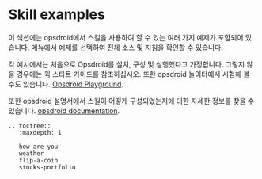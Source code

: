 # Skill examples

이 섹션에는 opsdroid에서 스킬을 사용하여 할 수 있는 여러 가지 예제가 포함되어 있습니다. 메뉴에서 예제를 선택하여 전체 소스 및 지침을 확인할 수 있습니다.

각 예시에서는 처음으로 Opsdroid를 설치, 구성 및 실행했다고 가정합니다. 그렇지 않을 경우에는 퀵 스타트 가이드를 참조하십시오. 또한 opsdroid 놀이터에서 시험해 볼 수도 있습니다.
[Opsdroid Playground](https://playground.opsdroid.dev).

또한 opsdroid 설명서에서 스킬이 어떻게 구성되었는지에 대한 자세한 정보를 찾을 수 있습니다. [opsdroid documentation](../skills/index).

```eval_rst
.. toctree::
   :maxdepth: 1

   how-are-you
   weather
   flip-a-coin
   stocks-portfolio
```
